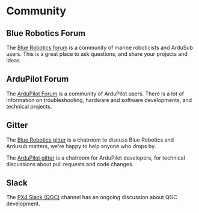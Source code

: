 # Community

## Blue Robotics Forum

The [Blue Robotics forum](http://discuss.bluerobotics.com/) is a community of marine roboticists and ArduSub users. This is a great place to ask questions, and share your projects and ideas.

## ArduPilot Forum

The [ArduPilot Forum](http://discuss.ardupilot.org/) is a community of ArduPilot users. There is a lot of information on troubleshooting, hardware and software developments, and technical projects.

## Gitter

The [Blue Robotics gitter](https://gitter.im/bluerobotics/discussion) is a chatroom to discuss Blue Robotics and Ardusub matters, we're happy to help anyone who drops by.

The [ArduPilot gitter](https://gitter.im/ArduPilot/ardupilot) is a chatroom for ArduPilot developers, for technical discussions about pull requests and code changes.

## Slack

The [PX4 Slack (QGC)](https://slack.px4.io/) channel has an ongoing discussion about QGC development.
